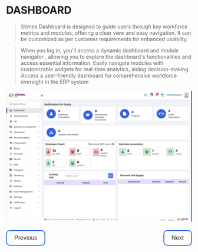  # DASHBOARD 

>Stimes Dashboard is designed to guide users through key workforce metrics and modules, offering a clear view and easy navigation. It can be customized as per customer requirements for enhanced usability.

>When you log in, you'll access a dynamic dashboard and module navigator , allowing you to explore the dashboard's functionalities and access essential information. 
>Easily navigate modules with customizable widgets for real-time analytics, aiding decision-making. Access a user-friendly dashboard for comprehensive  workforce oversight in the ERP system

![alt text](../images/main-dashboard.png)
<div style="display: flex; justify-content: space-between; margin-top: 20px;">
    <a href="previous_page_url" style="display: inline-block; padding: 10px 20px; font-size: 16px; cursor: pointer; text-align: center; text-decoration: none; font-family: 'Poppins', sans-serif; color: #333; background-color: transparent; border: 2px solid #235fe6; border-radius: 10px; transition: background-color 0.3s, color 0.3s;" onmouseover="this.style.backgroundColor='#235fe6'; this.style.color='white';" onmouseout="this.style.backgroundColor='transparent'; this.style.color='#333';">Previous</a>
    <a href="next_page_url" style="display: inline-block; padding: 10px 20px; font-size: 16px; cursor: pointer; text-align: center; text-decoration: none; font-family: 'Poppins', sans-serif; color: #333; background-color: transparent; border: 2px solid #235fe6; border-radius: 10px; transition: background-color 0.3s, color 0.3s;" onmouseover="this.style.backgroundColor='#235fe6'; this.style.color='white';" onmouseout="this.style.backgroundColor='transparent'; this.style.color='#333';">Next</a>
</div>
